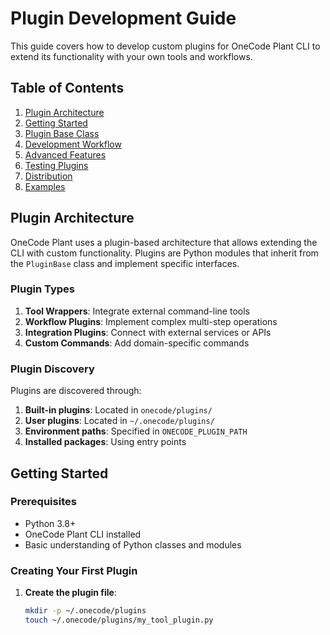 # Plugin Development Guide

This guide covers how to develop custom plugins for OneCode Plant CLI to extend its functionality with your own tools and workflows.

## Table of Contents

1. [Plugin Architecture](#plugin-architecture)
2. [Getting Started](#getting-started)
3. [Plugin Base Class](#plugin-base-class)
4. [Development Workflow](#development-workflow)
5. [Advanced Features](#advanced-features)
6. [Testing Plugins](#testing-plugins)
7. [Distribution](#distribution)
8. [Examples](#examples)

## Plugin Architecture

OneCode Plant uses a plugin-based architecture that allows extending the CLI with custom functionality. Plugins are Python modules that inherit from the `PluginBase` class and implement specific interfaces.

### Plugin Types

1. **Tool Wrappers**: Integrate external command-line tools
2. **Workflow Plugins**: Implement complex multi-step operations
3. **Integration Plugins**: Connect with external services or APIs
4. **Custom Commands**: Add domain-specific commands

### Plugin Discovery

Plugins are discovered through:

1. **Built-in plugins**: Located in `onecode/plugins/`
2. **User plugins**: Located in `~/.onecode/plugins/`
3. **Environment paths**: Specified in `ONECODE_PLUGIN_PATH`
4. **Installed packages**: Using entry points

## Getting Started

### Prerequisites

- Python 3.8+
- OneCode Plant CLI installed
- Basic understanding of Python classes and modules

### Creating Your First Plugin

1. **Create the plugin file**:
   ```bash
   mkdir -p ~/.onecode/plugins
   touch ~/.onecode/plugins/my_tool_plugin.py
   